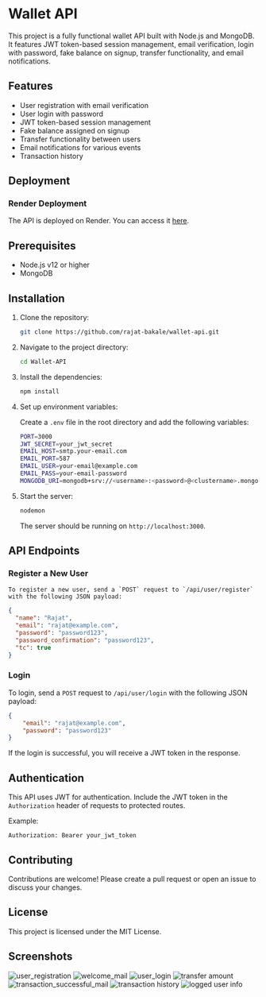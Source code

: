 # Wallet API

This project is a fully functional wallet API built with Node.js and MongoDB. It features JWT token-based session management, email verification, login with password, fake balance on signup, transfer functionality, and email notifications.

## Features

- User registration with email verification
- User login with password
- JWT token-based session management
- Fake balance assigned on signup
- Transfer functionality between users
- Email notifications for various events
- Transaction history

## Deployment

### Render Deployment

The API is deployed on Render. You can access it [here]().

## Prerequisites
   - Node.js v12 or higher
   - MongoDB

## Installation

1. Clone the repository:

    ```bash
    git clone https://github.com/rajat-bakale/wallet-api.git
    ```

2. Navigate to the project directory:

    ```bash
    cd Wallet-API
    ```

3. Install the dependencies:

    ```bash
    npm install
    ```

4. Set up environment variables:

    Create a `.env` file in the root directory and add the following variables:

    ```bash
    PORT=3000
    JWT_SECRET=your_jwt_secret
    EMAIL_HOST=smtp.your-email.com
    EMAIL_PORT=587
    EMAIL_USER=your-email@example.com
    EMAIL_PASS=your-email-password
    MONGODB_URI=mongodb+srv://<username>:<password>@<clustername>.mongodb.net/<dbname>?retryWrites=true&w=majority
    ```

5. Start the server:

    ```bash
    nodemon
    ```

    The server should be running on `http://localhost:3000`.

## API Endpoints 

### Register a New User
    To register a new user, send a `POST` request to `/api/user/register` with the following JSON payload:

```json
{
  "name": "Rajat",
  "email": "rajat@example.com",
  "password": "password123",
  "password_confirmation": "password123",
  "tc": true
}
```

### Login

To login, send a `POST` request to `/api/user/login` with the following JSON payload:

```json
{
    "email": "rajat@example.com",
    "password": "password123"
}
```

If the login is successful, you will receive a JWT token in the response.

## Authentication

This API uses JWT for authentication. Include the JWT token in the `Authorization` header of requests to protected routes.

Example:

```http
Authorization: Bearer your_jwt_token
```

## Contributing

Contributions are welcome! Please create a pull request or open an issue to discuss your changes.

## License

This project is licensed under the MIT License.

## Screenshots

![user_registration](https://github.com/user-attachments/assets/e355a2e7-ed7f-4d81-9621-83a7620cdc66)
![welcome_mail](https://github.com/user-attachments/assets/1c6cdda1-b37b-4174-9314-cd97d8f1d8e2)
![user_login](https://github.com/user-attachments/assets/b9d54267-afc2-490c-8fed-886186ffa574)
![transfer amount](https://github.com/user-attachments/assets/4c1e5ffd-1e56-4749-bbf5-b9f7335bd81a)
![transaction_successful_mail](https://github.com/user-attachments/assets/81fabb8a-f233-420e-8cce-b80ad9379933)
![transaction history](https://github.com/user-attachments/assets/dd46fe79-1336-4c35-bd14-3311ca8bca9a)
![logged user info](https://github.com/user-attachments/assets/ec351701-a228-4c1d-903c-bdba0d884cb2)


